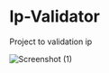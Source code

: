 # Ip-Validator
Project to validation ip


![Screenshot (1)](https://github.com/ODA669/Ip-Validator/assets/60682935/ee7c2e1e-c8ec-4d34-bd1d-d17ac9b3b52c)
